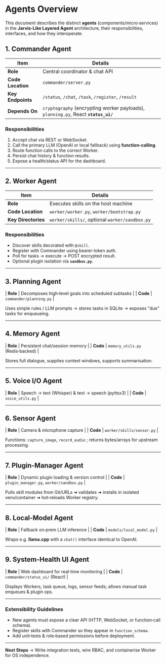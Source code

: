 # Agents Overview

This document describes the distinct **agents** (components/micro‑services) in the **Jarvis‑Like Layered Agent** architecture, their responsibilities, interfaces, and how they interoperate.

## 1. Commander Agent

| **Item** | **Details** |
| --- | --- |
| **Role** | Central coordinator & chat API |
| **Code Location** | `commander/server.py` |
| **Key Endpoints** | `/status`, `/chat`, `/task`, `/register`, `/result` |
| **Depends On** | `cryptography` (encrypting worker payloads), `planning.py`, React **`status_ui/`** |

### Responsibilities
1. Accept chat via REST or WebSocket.  
2. Call the primary LLM (OpenAI or local fallback) using **function‑calling**.  
3. Route function calls to the correct Worker.  
4. Persist chat history & function results.  
5. Expose a health/status API for the dashboard.

---

## 2. Worker Agent

| **Item** | **Details** |
| --- | --- |
| **Role** | Executes skills on the host machine |
| **Code Location** | `worker/worker.py`, `worker/bootstrap.py` |
| **Key Directories** | `worker/skills/`, optional `worker/sandbox.py` |

### Responsibilities
* Discover skills decorated with `@skill`.  
* Register with Commander using bearer‑token auth.  
* Poll for tasks → execute → POST encrypted result.  
* Optional plugin isolation via **`sandbox.py`**.

---

## 3. Planning Agent

| **Role** | Decomposes high‑level goals into scheduled subtasks |
| **Code** | `commander/planning.py` |

Uses simple rules / LLM prompts → stores tasks in SQLite → exposes "due" tasks for enqueueing.

---

## 4. Memory Agent

| **Role** | Persistent chat/session memory |
| **Code** | `memory_utils.py` (Redis‑backed) |

Stores full dialogue, supplies context windows, supports summarisation.

---

## 5. Voice I/O Agent

| **Role** | Speech → text (Whisper) & text → speech (pyttsx3) |
| **Code** | `voice_utils.py` |

---

## 6. Sensor Agent

| **Role** | Camera & microphone capture |
| **Code** | `worker/skills/sensor.py` |

Functions: `capture_image`, `record_audio` ; returns bytes/arrays for upstream processing.

---

## 7. Plugin‑Manager Agent

| **Role** | Dynamic plugin loading & version control |
| **Code** | `plugin_manager.py`, `worker/sandbox.py` |

Pulls skill modules from Git/URLs ➜ validates ➜ installs in isolated venv/container ➜ hot‑reloads Worker registry.

---

## 8. Local‑Model Agent

| **Role** | Fallback on‑prem LLM inference |
| **Code** | `models/local_model.py` |

Wraps e.g. **llama.cpp** with a `chat()` interface identical to OpenAI.

---

## 9. System‑Health UI Agent

| **Role** | Web dashboard for real‑time monitoring |
| **Code** | `commander/status_ui/` (React) |

Displays Workers, task queue, logs, sensor feeds; allows manual task enqueues & plugin ops.

---

### Extensibility Guidelines
* New agents must expose a clear API (HTTP, WebSocket, or function‑call schema).  
* Register skills with Commander so they appear in `function_schema`.  
* Add unit‑tests & role‑based permissions before deployment.

---

**Next Steps** → Write integration tests, wire RBAC, and containerise Worker for OS independence.
